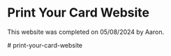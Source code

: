 
# Print Your Card Website

This website was completed on 05/08/2024 by Aaron.

#   p r i n t - y o u r - c a r d - w e b s i t e  
 